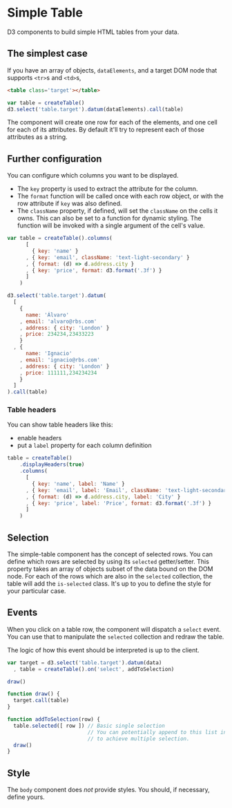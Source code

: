 # Simple Table

D3 components to build simple HTML tables from your data.

## The simplest case

If you have an array of objects, `dataElements`,
and a target DOM node that supports `<tr>`s and `<td>`s,

```html
<table class='target'></table>
```

```javascript
var table = createTable()
d3.select('table.target').datum(dataElements).call(table)
```

The component will create one row for each of the elements, and one cell for each of its attributes.
By default it'll try to represent each of those attributes as a string.

## Further configuration

You can configure which columns you want to be displayed.

* The `key` property is used to extract the attribute for the column.
* The `format` function will be called once with each row object, or with the row attribute if `key` was also defined.
* The `className` property, if defined, will set the `className` on the cells it owns. This can also be set to a function for dynamic styling. The function will be invoked with a single argument of the cell's value.


```javascript
var table = createTable().columns(
      [
        { key: 'name' }
      , { key: 'email', className: 'text-light-secondary' }
      , { format: (d) => d.address.city }
      , { key: 'price', format: d3.format('.3f') }
      ]
    )

d3.select('table.target').datum(
  [
    {
      name: 'Álvaro'
    , email: 'alvaro@rbs.com'
    , address: { city: 'London' }
    , price: 234234,23433223
    }
  , {
      name: 'Ignacio'
    , email: 'ignacio@rbs.com'
    , address: { city: 'London' }
    , price: 111111,234234234
    }
  ]
).call(table)
```

### Table headers

You can show table headers like this:

- enable headers
- put a `label` property for each column definition

```javascript
table = createTable()
    .displayHeaders(true)
    .columns(
      [
        { key: 'name', label: 'Name' }
      , { key: 'email', label: 'Email', className: 'text-light-secondary' }
      , { format: (d) => d.address.city, label: 'City' }
      , { key: 'price', label: 'Price', format: d3.format('.3f') }
      ]
    )
```

## Selection

The simple-table component has the concept of selected rows.
You can define which rows are selected by using its `selected` getter/setter.
This property takes an array of objects subset of the data bound on the DOM node.
For each of the rows which are also in the `selected` collection, the table will add the `is-selected` class.
It's up to you to define the style for your particular case.

## Events

When you click on a table row, the component will dispatch a `select` event.
You can use that to manipulate the `selected` collection and redraw the table.

The logic of how this event should be interpreted is up to the client.

```javascript
var target = d3.select('table.target').datum(data)
  , table = createTable().on('select', addToSelection)

draw()

function draw() {
  target.call(table)
}

function addToSelection(row) {
  table.selected([ row ]) // Basic single selection
                          // You can potentially append to this list instead
                          // to achieve multiple selection.
  draw()
}
```


## Style

The `body` component does _not_ provide styles.
You should, if necessary, define yours.
